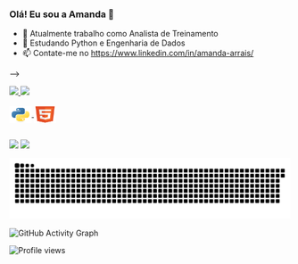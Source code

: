 ### Olá! Eu sou a Amanda 👋


- 🔭 Atualmente trabalho como Analista de Treinamento
- 🌱 Estudando Python e Engenharia de Dados
- 📫 Contate-me no https://www.linkedin.com/in/amanda-arrais/

-->
<div>
  <a href="https://www.linkedin.com/in/amanda-arrais">
  <img heigth="180cm" src="https://github-readme-stats.vercel.app/api?username=aavalerio&show_icons=true&theme=dracula&include_all_commits=true&count_private=true"/>
  <img heigth="180cm" src="https://github-readme-stats.vercel.app/api/top-langs/?username=aavalerio&layout=compact&langs_count=16&theme=dracula"/>
</div>
  
<div style="display: inline_block"><br>
  <img align="center" alt="Amanda-Pyhton" height= "30" width="40" src="https://raw.githubusercontent.com/devicons/devicon/master/icons/python/python-original.svg">
  <img align="center" alt="Amanda-HTML" height= "30" width="40" src="https://raw.githubusercontent.com/devicons/devicon/master/icons/html5/html5-original.svg">
</div>
  
  ##
  
<div>
  <a href="https://www.linkedin.com/in/amanda-arrais/" target="_blank"><img src="https://img.shields.io/badge/LinkedIn-0077B5?style=for-the-badge&logo=linkedin&logoColor=white" target="_blank"></a>
  <a href="https://telegram.org/amandaarrais" target="_blank"><img src="https://img.shields.io/badge/Telegram-2CA5E0?style=for-the-badge&logo=telegram&logoColor=white" target="_blank"></a>
  
![Snake animation](https://github.com/aavalerio/aavalerio/blob/output/github-contribution-grid-snake.svg)

![GitHub Activity Graph](https://activity-graph.herokuapp.com/graph?username=aavalerio)  

![Profile views](https://gpvc.arturio.dev/aavalerio)
</div>
